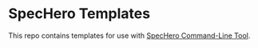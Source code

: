 # SpecHero Templates

This repo contains templates for use with [SpecHero
Command-Line Tool](https://github.io/spechero/cli).
